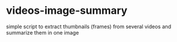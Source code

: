 # videos-image-summary
simple script to extract thumbnails (frames) from several videos and summarize them in one image
